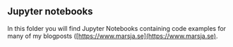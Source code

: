 ## Jupyter notebooks
In this folder you will find Jupyter Notebooks containing code examples for many of my blogposts ([https://www.marsja.se](https://www.marsja.se).
